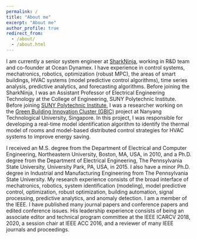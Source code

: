 ```yaml
---
permalink: /
title: "About me"
excerpt: "About me"
author_profile: true
redirect_from: 
  - /about/
  - /about.html
---
```



I am currently a senior system engineer at [SharkNinja](https://www.sharkninja.com/), working in R&D team and co-founder at Ocean Dynamex. I have experience in control systems, mechatronics, robotics, optimization (robust MPC), the areas of smart buildings, HVAC systems (model predictive control algorithms), time series analysis, predictive analytics, and forecasting algorithms. Before joining the SharkNinja, I was an Assistant Professor of Electrical Engineering Technology at the College of Engineering, SUNY Polytechnic Institute. Before joining [SUNY Polytechnic Institute](https://sunypoly.edu/), I was a researcher working on the [Green Building Innovation Cluster (GBIC)](https://intelligentsystemseee.ntu.edu.sg/cpisrg/gbic/gbic_index.html) project at Nanyang Technological University, Singapore. In this project, I was responsible for developing a real-time model identification algorithm to identify the thermal model of rooms and model-based distributed control strategies for HVAC systems to improve energy saving.

I received an M.S. degree from the Department of Electrical and Computer Engineering, Northeastern University, Boston, MA, USA, in 2010, and a Ph.D. degree from the Department of Electrical Engineering, The Pennsylvania State University, University Park, PA, USA, in 2015. I also have a minor Ph.D. degree in Industrial and Manufacturing Engineering from The Pennsylvania State University. My research experience consists of the broad interface of mechatronics, robotics, system identification (modeling), model predictive control, optimization, robust optimization, building automation, signal processing, predictive analytics, and anomaly detection. I am a member of the IEEE. I have published many journal papers and conference papers and edited conference issues. His leadership experience consists of being an associate editor and technical program committee at the IEEE ICARCV 2018, 2020, a session chair at IEEE ACC 2016, and a reviewer of many IEEE journals and proceedings.